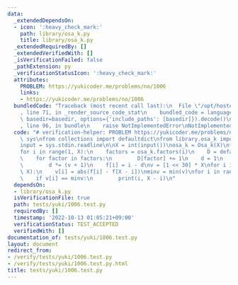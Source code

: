 ```yaml
---
data:
  _extendedDependsOn:
  - icon: ':heavy_check_mark:'
    path: library/osa_k.py
    title: library/osa_k.py
  _extendedRequiredBy: []
  _extendedVerifiedWith: []
  _isVerificationFailed: false
  _pathExtension: py
  _verificationStatusIcon: ':heavy_check_mark:'
  attributes:
    PROBLEM: https://yukicoder.me/problems/no/1006
    links:
    - https://yukicoder.me/problems/no/1006
  bundledCode: "Traceback (most recent call last):\n  File \"/opt/hostedtoolcache/PyPy/3.7.13/x64/site-packages/onlinejudge_verify/documentation/build.py\"\
    , line 71, in _render_source_code_stat\n    bundled_code = language.bundle(stat.path,\
    \ basedir=basedir, options={'include_paths': [basedir]}).decode()\n  File \"/opt/hostedtoolcache/PyPy/3.7.13/x64/site-packages/onlinejudge_verify/languages/python.py\"\
    , line 96, in bundle\n    raise NotImplementedError\nNotImplementedError\n"
  code: "# verification-helper: PROBLEM https://yukicoder.me/problems/no/1006\nimport\
    \ sys\nfrom collections import defaultdict\nfrom library.osa_k import Osa_k\n\n\
    input = sys.stdin.readline\n\nX = int(input())\nosa_k = Osa_k(X)\nf = [0] * X\n\
    for i in range(1, X):\n    factors = osa_k.factors(i)\n    D = defaultdict(int)\n\
    \    for factor in factors:\n        D[factor] += 1\n    d = 1\n    for v in D.values():\n\
    \        d *= (v + 1)\n    f[i] = i - d\nv = [1 << 30] * X\nfor i in range(1,\
    \ X):\n    v[i] = abs(f[i] - f[X - i])\nminv = min(v)\nfor i in range(1, X):\n\
    \    if v[i] == minv:\n        print(i, X - i)\n"
  dependsOn:
  - library/osa_k.py
  isVerificationFile: true
  path: tests/yuki/1006.test.py
  requiredBy: []
  timestamp: '2022-10-13 01:05:21+09:00'
  verificationStatus: TEST_ACCEPTED
  verifiedWith: []
documentation_of: tests/yuki/1006.test.py
layout: document
redirect_from:
- /verify/tests/yuki/1006.test.py
- /verify/tests/yuki/1006.test.py.html
title: tests/yuki/1006.test.py
---
```

